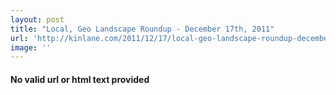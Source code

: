 ```yaml
---
layout: post
title: "Local, Geo Landscape Roundup - December 17th, 2011"
url: 'http://kinlane.com/2011/12/17/local-geo-landscape-roundup-december-17-2011/'
image: ''
---
```


<h4>No valid url or html text provided</h4>